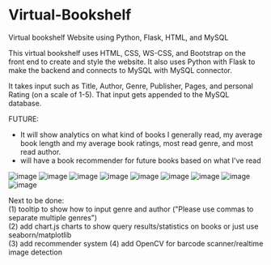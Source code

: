 # Virtual-Bookshelf
Virtual bookshelf Website using Python, Flask, HTML, and MySQL

This virtual bookshelf uses HTML, CSS, WS-CSS, and Bootstrap on the front end to create and style the website. It also uses Python with Flask to make the backend and connects to MySQL with MySQL connector.

It takes input such as Title, Author, Genre, Publisher, Pages, and personal Rating (on a scale of 1-5). That input gets appended to the MySQL database.

FUTURE:
- It will show analytics on what kind of books I generally read, my average book length and my average book ratings, most read genre, and most read author.
- will have a book recommender for future books based on what I've read

![image](https://github.com/Gallo13/Virtual-Bookshelf/assets/54815820/c53caf3d-c308-4766-b073-8b9fb3a40832)
![image](https://github.com/Gallo13/Virtual-Bookshelf/assets/54815820/1bf020c0-3b6d-4f68-b147-4c8df98e3ccf)
![image](https://github.com/Gallo13/Virtual-Bookshelf/assets/54815820/9980ab4c-f8a0-4c88-bcfc-30e5416d1380)
![image](https://github.com/Gallo13/Virtual-Bookshelf/assets/54815820/0ad74030-5a6f-42b3-81a4-c8d55d9abc5b)
![image](https://github.com/Gallo13/Virtual-Bookshelf/assets/54815820/630e88fc-312b-4fd7-9e6d-f72b76e0fca0)
![image](https://github.com/Gallo13/Virtual-Bookshelf/assets/54815820/b1c83cd9-94a0-42c8-8f87-77545d20e75d)
![image](https://github.com/Gallo13/Virtual-Bookshelf/assets/54815820/af7676b3-326e-44d5-b73c-fe90cac59dac)
![image](https://github.com/Gallo13/Virtual-Bookshelf/assets/54815820/ced2e96b-dd8f-4ff2-98c2-f994047b36a6)
![image](https://github.com/Gallo13/Virtual-Bookshelf/assets/54815820/4799411c-c4ec-4fa0-a16c-8b5c7300174a)


Next to be done: <br>
(1) tooltip to show how to input genre and author ("Please use commas to separate multiple genres") <br>
(2) add chart.js charts to show query results/statistics on books or just use seaborn/matplotlib <br>
(3) add recommender system <be>
(4) add OpenCV for barcode scanner/realtime image detection
